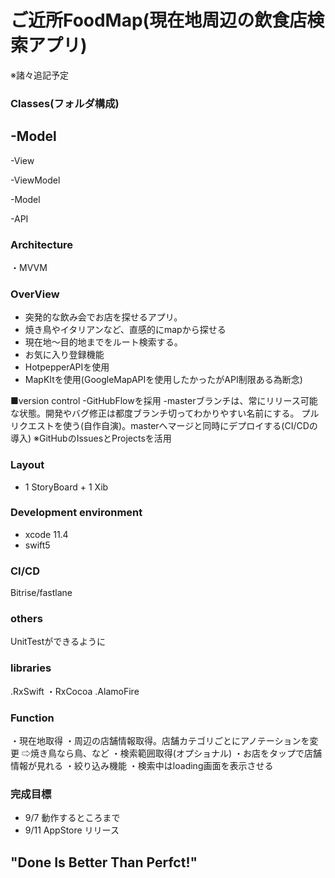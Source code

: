 # ご近所FoodMap(現在地周辺の飲食店検索アプリ)
※諸々追記予定

### Classes(フォルダ構成)
 -Model
  -
 -View
 
 -ViewModel
 
 -Model
 
 -API
 

### Architecture
・MVVM

### OverView
 - 突発的な飲み会でお店を探せるアプリ。
 - 焼き鳥やイタリアンなど、直感的にmapから探せる
 - 現在地〜目的地までをルート検索する。
 - お気に入り登録機能
 - HotpepperAPIを使用
 - MapKItを使用(GoogleMapAPIを使用したかったがAPI制限ある為断念)
 
 ■version control
 -GitHubFlowを採用
  -masterブランチは、常にリリース可能な状態。開発やバグ修正は都度ブランチ切ってわかりやすい名前にする。
   プルリクエストを使う(自作自演)。masterへマージと同時にデプロイする(CI/CDの導入)
   ※GitHubのIssuesとProjectsを活用
 
### Layout
 - 1 StoryBoard + 1 Xib

### Development environment
 - xcode 11.4 
 - swift5
 
### CI/CD
Bitrise/fastlane

### others
UnitTestができるように

### libraries
.RxSwift
・RxCocoa
.AlamoFire

### Function
・現在地取得
・周辺の店舗情報取得。店舗カテゴリごとにアノテーションを変更
⇨焼き鳥なら鳥、など
・検索範囲取得(オプショナル)
・お店をタップで店舗情報が見れる
・絞り込み機能
・検索中はloading画面を表示させる

### 完成目標
 - 9/7 動作するところまで
 - 9/11 AppStore リリース
 
## "Done Is Better Than Perfct!"

